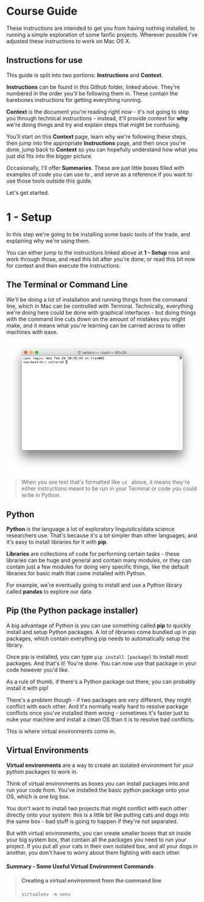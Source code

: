 # Course Guide

These instructions are intended to get you from having nothing installed, to running a simple exploration of some fanfic projects. Wherever possible I've adjusted these instructions to work on Mac OS X.

## Instructions for use

This guide is split into two portions: **Instructions** and **Context**.

**Instructions** can be found in this Github folder, linked above. They're numbered in the order you'll be following them in. These contain the barebones instructions for getting everything running.

**Context** is the document you're reading right now - it's not going to step you through technical instructions - instead, it'll provide context for **why** we're doing things and try and explain steps that might be confusing.

You'll start on this **Context** page, learn why we're following these steps, then jump into the appropriate **Instructions** page, and then once you're done, jump back to **Context** so you can hopefully understand how what you just did fits into the bigger picture.

Occasionally, I'll offer **Summaries**. These are just little boxes filled with examples of code you can use to , and serve as a reference if you want to use those tools outside this guide.

Let's get started.

# 1 - Setup

In this step we're going to be installing some basic tools of the trade, and explaining why we're using them.

You can either jump to the instructions linked above at **1 - Setup** now and work through those, and read this bit after you're done; or read this bit now for context and then execute the instructions.

## The Terminal or Command Line

We'll be doing a lot of installation and running things from the command line, which in Mac can be controlled with Terminal. Technically, everything we're doing here could be done with graphical interfaces - but doing things with the command line cuts down on the amount of mistakes you might make, and it means what you're learning can be carried across to other machines with ease.

 ![./Images/terminal.jpg](./Images/terminal.jpg)

> When you see text that's formatted like `cd ` above, it means they're either instructions meant to be run in your Terminal or code you could write in Python.


## Python

**Python** is the language a lot of exploratory linguistics/data science researchers use. That's because it's a lot simpler than other languages, and it's easy to install libraries for it with **pip**.

**Libraries** are collections of code for performing certain tasks - these libraries can be huge and general and contain many modules, or they can contain just a few modules for doing very specific things, like the default libraries for basic math that come installed with Python.

For example, we're eventually going to install and use a Python library called **pandas** to explore our data.  

## Pip (the Python package installer)

A big advantage of Python is you can use something called **pip** to quickly install and setup Python packages. A lot of libraries come bundled up in pip packages, which contain everything pip needs to automatically setup the library.

 Once pip is installed, you can type `pip install [package]` to install most packages. And that's it! You're done. You can now use that package in your code however you'd like.

As a rule of thumb, if there's a Python package out there, you can probably install it with pip!

There's a problem though - if two packages are very different, they might conflict with each other. And it's normally really hard to resolve package conflicts once you've installed them wrong - sometimes it's faster just to nuke your machine and install a clean OS than it is to resolve bad conflicts.

This is where virtual environments come in.

## Virtual Environments

**Virtual environments** are a way to create an isolated environment for your python packages to work in.

Think of virtual environments as boxes you can install packages into and run your code from. You've installed the basic python package onto your OS, which is one big box.

You don't want to install two projects that might conflict with each other directly onto your system: this is a little bit like putting cats and dogs into the same box - bad stuff is going to happen if they're not separated.

But with virtual environments, you can create smaller boxes that sit inside your big system box, that contain all the packages you need to run your project. If you put all your cats in their own isolated box, and all your dogs in another, you don't have to worry about them fighting with each other.

#### Summary - Some Useful Virtual Environment Commands

> #### Creating a virtual environment from the command line
> `virtualenv -m venv`
> ####
